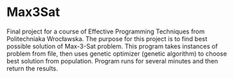 # Max3Sat
Final project for a course of Effective Programming Techniques from Politechniaka Wrocławska. 
The purpose for this project is to find best possible solution of Max-3-Sat problem. This program takes instances of problem from file, then
uses genetic optimizer (genetic algorithm) to choose best solution from population. Program runs for several minutes and then return the results.
